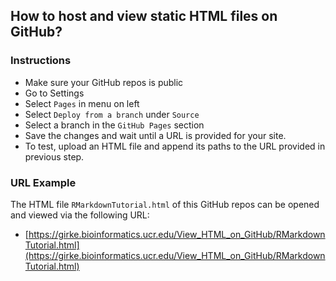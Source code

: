## How to host and view static HTML files on GitHub?

### Instructions
+ Make sure your GitHub repos is public
+ Go to Settings
+ Select `Pages` in menu on left
+ Select `Deploy from a branch` under `Source`
+ Select a branch in the `GitHub Pages` section
+ Save the changes and wait until a URL is provided for your site.
+ To test, upload an HTML file and append its paths to the URL provided in previous step.

### URL Example
The HTML file `RMarkdownTutorial.html` of this GitHub repos can be opened and viewed via the following URL:
+ [https://girke.bioinformatics.ucr.edu/View_HTML_on_GitHub/RMarkdownTutorial.html](https://girke.bioinformatics.ucr.edu/View_HTML_on_GitHub/RMarkdownTutorial.html)
